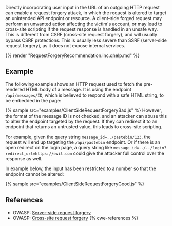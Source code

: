 Directly incorporating user input in the URL of an outgoing HTTP request can enable a request forgery attack, in which the request is altered to target an unintended API endpoint or resource. A client-side forged request may perform an unwanted action affecting the victim's account, or may lead to cross-site scripting if the request response is handled in an unsafe way. This is different from CSRF (cross-site request forgery), and will usually bypass CSRF protections. This is usually less severe than SSRF (server-side request forgery), as it does not expose internal services.

{% render "RequestForgeryRecommendation.inc.qhelp.md" %}


## Example
The following example shows an HTTP request used to fetch the pre-rendered HTML body of a message. It is using the endpoint `/api/messages/ID`, which is believed to respond with a safe HTML string, to be embedded in the page:

{% sample src="examples/ClientSideRequestForgeryBad.js" %}
However, the format of the message ID is not checked, and an attacker can abuse this to alter the endpoint targeted by the request. If they can redirect it to an endpoint that returns an untrusted value, this leads to cross-site scripting.

For example, given the query string `message_id=../pastebin/123`, the request will end up targeting the `/api/pastebin` endpoint. Or if there is an open redirect on the login page, a query string like `message_id=../../login?redirect_url=https://evil.com` could give the attacker full control over the response as well.

In example below, the input has been restricted to a number so that the endpoint cannot be altered:

{% sample src="examples/ClientSideRequestForgeryGood.js" %}

## References
* OWASP: [Server-side request forgery](https://cwe.mitre.org/data/definitions/918.html)
* OWASP: [Cross-site request forgery](https://cwe.mitre.org/data/definitions/352.html)
{% cwe-references %}
